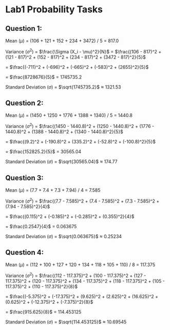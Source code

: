 # Lab1 Probability Tasks 

## Question 1:

Mean ($\mu$) = (106 + 121 + 152 + 234 + 3472) / 5 = 817.0

Variance ($\sigma^2$) = $\frac{\Sigma (X_i - \mu)^2}{N}$ = $\frac{(106 - 817)^2 + (121 - 817)^2 + (152 - 817)^2 + (234 - 817)^2 + (3472 - 817)^2}{5}$

= $\frac{(-711)^2 + (-696)^2 + (-665)^2 + (-583)^2 + (2655)^2}{5}$

= $\frac{8728676}{5}$ = 1745735.2

Standard Deviation ($\sigma$) = $\sqrt{1745735.2}$ ≈ 1321.53

## Question 2:

Mean ($\mu$) = (1450 + 1250 + 1776 + 1388 + 1340) / 5 = 1440.8

Variance ($\sigma^2$) = $\frac{(1450 - 1440.8)^2 + (1250 - 1440.8)^2 + (1776 - 1440.8)^2 + (1388 - 1440.8)^2 + (1340 - 1440.8)^2}{5}$

= $\frac{(9.2)^2 + (-190.8)^2 + (335.2)^2 + (-52.8)^2 + (-100.8)^2}{5}$

= $\frac{152825.2}{5}$ = 30565.04

Standard Deviation ($\sigma$) = $\sqrt{30565.04}$ ≈ 174.77

## Question 3:

Mean ($\mu$) = (7.7 + 7.4 + 7.3 + 7.94) / 4 = 7.585

Variance ($\sigma^2$) = $\frac{(7.7 - 7.585)^2 + (7.4 - 7.585)^2 + (7.3 - 7.585)^2 + (7.94 - 7.585)^2}{4}$

= $\frac{(0.115)^2 + (-0.185)^2 + (-0.285)^2 + (0.355)^2}{4}$

= $\frac{0.2547}{4}$ = 0.063675

Standard Deviation ($\sigma$) = $\sqrt{0.063675}$ ≈ 0.25234

## Question 4:

Mean ($\mu$) = (112 + 100 + 127 + 120 + 134 + 118 + 105 + 110) / 8 = 117.375

Variance ($\sigma^2$) = $\frac{(112 - 117.375)^2 + (100 - 117.375)^2 + (127 - 117.375)^2 + (120 - 117.375)^2 + (134 - 117.375)^2 + (118 - 117.375)^2 + (105 - 117.375)^2 + (110 - 117.375)^2}{8}$

= $\frac{(-5.375)^2 + (-17.375)^2 + (9.625)^2 + (2.625)^2 + (16.625)^2 + (0.625)^2 + (-12.375)^2 + (-7.375)^2}{8}$

= $\frac{915.625}{8}$ = 114.453125

Standard Deviation ($\sigma$) = $\sqrt{114.453125}$ ≈ 10.69545
